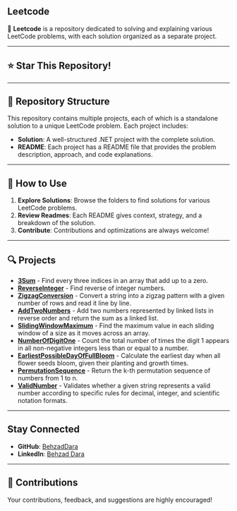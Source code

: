 ## Leetcode

🚀 **Leetcode** is a repository dedicated to solving and explaining various LeetCode problems, with each solution organized as a separate project.

---

## ⭐ Star This Repository!

---

## 📂 Repository Structure

This repository contains multiple projects, each of which is a standalone solution to a unique LeetCode problem. Each project includes:

- **Solution**: A well-structured .NET project with the complete solution.
- **README**: Each project has a README file that provides the problem description, approach, and code explanations.

---

## 📝 How to Use

1. **Explore Solutions**: Browse the folders to find solutions for various LeetCode problems.
2. **Review Readmes**: Each README gives context, strategy, and a breakdown of the solution.
3. **Contribute**: Contributions and optimizations are always welcome!

---

## 🔍 Projects

- **[**3Sum**](./3Sum)** - Find every three indices in an array that add up to a zero.
- **[**ReverseInteger**](./ReverseInteger)** - Find reverse of integer numbers.
- **[**ZigzagConversion**](./ZigzagConversion)** - Convert a string into a zigzag pattern with a given number of rows and read it line by line.
- **[**AddTwoNumbers**](./AddTwoNumbers)** - Add two numbers represented by linked lists in reverse order and return the sum as a linked list.
- **[**SlidingWindowMaximum**](./SlidingWindowMaximum)** - Find the maximum value in each sliding window of a size as it moves across an array.
- **[**NumberOfDigitOne**](./NumberOfDigitOne)** - Count the total number of times the digit 1 appears in all non-negative integers less than or equal to a number.
- **[**EarliestPossibleDayOfFullBloom**](./EarliestPossibleDayOfFullBloom)** - Calculate the earliest day when all flower seeds bloom, given their planting and growth times.
- **[**PermutationSequence**](./PermutationSequence)** - Return the k-th permutation sequence of numbers from 1 to n.
- **[**ValidNumber**](./ValidNumber)** - Validates whether a given string represents a valid number according to specific rules for decimal, integer, and scientific notation formats.

---

## Stay Connected

- **GitHub**: [BehzadDara](https://github.com/BehzadDara)
- **LinkedIn**: [Behzad Dara](https://www.linkedin.com/in/behzaddara/)

---

## 🤝 Contributions

Your contributions, feedback, and suggestions are highly encouraged! 

